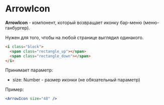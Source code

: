 # ArrowIcon

**ArrowIcon** - компонент, который возвращает иконку бар-меню (меню-ганбургер).

Нужен для того, чтобы на любой странице выглядил одинакого.

```html
<i class="block">
  <span class="rectangle_up"></span>
  <span class="rectangle_down"></span>
</i>
```

Принимает параметр:

- size: Number - размер иконки (не обязательный параметр)

Пример:

```jsx
<ArrowIcon size="48" />
```
